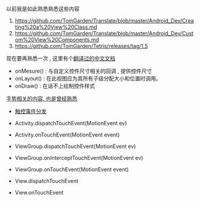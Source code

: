 
以前我是如此熟悉熟悉这些内容
1. https://github.com/TomGarden/Translate/blob/master/Android_Dev/Creating%20a%20View%20Class.md
2. https://github.com/TomGarden/Translate/blob/master/Android_Dev/Custom%20View%20Components.md
3. https://github.com/TomGarden/Tetris/releases/tag/1.5

现在要再熟悉一次 , 这里有个[翻译过的中文文档](https://developer.android.com/guide/topics/ui/custom-components?hl=zh-cn)

- onMesure()  : 与自定义控件尺寸相关的回调 , 提供控件尺寸
- onLayout()  : 在此视图应为其所有子级分配大小和位置时调用。
- onDraw()    : 在话不上绘制控件样式


[手势相关的内容, 也是曾经熟悉](https://github.com/TomGarden/Translate/tree/master/Android_Dev/GUIDES/Core_topics_%E6%A0%B8%E5%BF%83%E8%AF%9D%E9%A2%98/Touch%20%26%20input/Using%20touch%20gestures)
- [触控事件分发](https://github.com/TomGarden/tom-notes/blob/master/_posts/Collections/Android/point4dev/%E5%85%B3%E4%BA%8E%E6%89%8B%E5%8A%BF(Gesture)/2019-01-14-gesture.1.md)

- Activity.dispatchTouchEvent(MotionEvent ev)
- Activity.onTouchEvent(MotionEvent event)
- ViewGroup.dispatchTouchEvent(MotionEvent ev)
- ViewGroup.onInterceptTouchEvent(MotionEvent ev)
- ViewGroup.onTouchEvent(MotionEvent event)
- View.dispatchTouchEvent
- View.onTouchEvent
